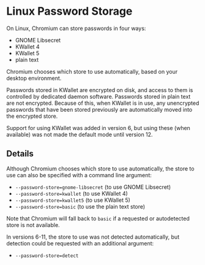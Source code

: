 # Linux Password Storage

On Linux, Chromium can store passwords in four ways:

*   GNOME Libsecret
*   KWallet 4
*   KWallet 5
*   plain text

Chromium chooses which store to use automatically, based on your desktop
environment.

Passwords stored in KWallet are encrypted on disk, and access
to them is controlled by dedicated daemon software. Passwords stored in plain
text are not encrypted. Because of this, when KWallet is
in use, any unencrypted passwords that have been stored previously are
automatically moved into the encrypted store.

Support for using KWallet was added in version 6, but using
these (when available) was not made the default mode until version 12.

## Details

Although Chromium chooses which store to use automatically, the store to use can
also be specified with a command line argument:

*   `--password-store=gnome-libsecret` (to use GNOME Libsecret)
*   `--password-store=kwallet` (to use KWallet 4)
*   `--password-store=kwallet5` (to use KWallet 5)
*   `--password-store=basic` (to use the plain text store)

Note that Chromium will fall back to `basic` if a requested or autodetected
store is not available.

In versions 6-11, the store to use was not detected automatically, but detection
could be requested with an additional argument:

*   `--password-store=detect`
